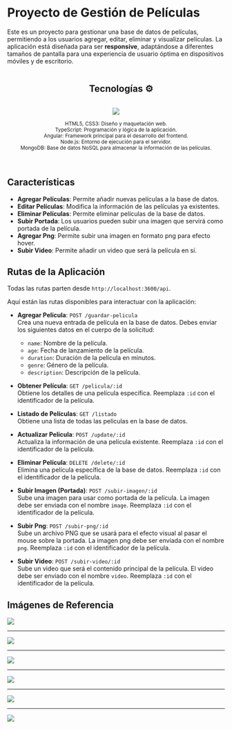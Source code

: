 # Proyecto de Gestión de Películas

Este es un proyecto para gestionar una base de datos de películas, permitiendo a los usuarios agregar, editar, eliminar y visualizar películas. La aplicación está diseñada para ser **responsive**, adaptándose a diferentes tamaños de pantalla para una experiencia de usuario óptima en dispositivos móviles y de escritorio.

<div id="user-content-toc"> 
  <ul align="center">
    <summary><h2 style="display: inline-block">Tecnologías ⚙</h2></summary> 
  </ul> 
</div> 

<!--tech stack icons--> 
<p align="center"> 
  <a href="https://skillicons.dev"> 
    <img src="https://skillicons.dev/icons?i=html,css,ts,angular,nodejs,mongodb" /> 
  </a> 
</p> 
<p align="center"> 
  <small> HTML5, CSS3: Diseño y maquetación web.<br>TypeScript: Programación y lógica de la aplicación.<br> Angular: Framework principal para el desarrollo del frontend.<br> Node.js: Entorno de ejecución para el servidor.<br> MongoDB: Base de datos NoSQL para almacenar la información de las películas. </small> 
</p>

<br>

## Características

- **Agregar Películas**: Permite añadir nuevas películas a la base de datos.
- **Editar Películas**: Modifica la información de las películas ya existentes.
- **Eliminar Películas**: Permite eliminar películas de la base de datos.
- **Subir Portada**: Los usuarios pueden subir una imagen que servirá como portada de la película.
- **Agregar Png**: Permite subir una imagen en formato png para efecto hover.
- **Subir Video**: Permite añadir un video que será la película en sí.

## Rutas de la Aplicación

Todas las rutas parten desde `http://localhost:3600/api`.

Aquí están las rutas disponibles para interactuar con la aplicación:

- **Agregar Película**: `POST /guardar-pelicula`  
  Crea una nueva entrada de película en la base de datos. Debes enviar los siguientes datos en el cuerpo de la solicitud:
  - `name`: Nombre de la película.
  - `age`: Fecha de lanzamiento de la película.
  - `duration`: Duración de la película en minutos.
  - `genre`: Género de la película.
  - `description`: Descripción de la película.

- **Obtener Película**: `GET /pelicula/:id`  
  Obtiene los detalles de una película específica. Reemplaza `:id` con el identificador de la película.

- **Listado de Películas**: `GET /listado`  
  Obtiene una lista de todas las películas en la base de datos.

- **Actualizar Película**: `POST /update/:id`  
  Actualiza la información de una película existente. Reemplaza `:id` con el identificador de la película.

- **Eliminar Película**: `DELETE /delete/:id`  
  Elimina una película específica de la base de datos. Reemplaza `:id` con el identificador de la película.

- **Subir Imagen (Portada)**: `POST /subir-imagen/:id`  
  Sube una imagen para usar como portada de la película. La imagen debe ser enviada con el nombre `image`. Reemplaza `:id` con el identificador de la película.

- **Subir Png**: `POST /subir-png/:id`  
  Sube un archivo PNG que se usará para el efecto visual al pasar el mouse sobre la portada. La imagen png debe ser enviada con el nombre `png`. Reemplaza `:id` con el identificador de la película.

- **Subir Video**: `POST /subir-video/:id`  
  Sube un video que será el contenido principal de la película. El video debe ser enviado con el nombre `video`. Reemplaza `:id` con el identificador de la película.

## Imágenes de Referencia

<img src="https://github.com/user-attachments/assets/64884382-fc65-48c5-a484-a3085e493910">
<hr>
<img src="https://github.com/user-attachments/assets/4c74f105-1942-44eb-9efc-d183e1c2f632">
<hr>
<img src="https://github.com/user-attachments/assets/0fd6361c-68ce-4f10-91fe-13e7f2ea656f">
<hr>
<img src="https://github.com/user-attachments/assets/7cb3dbf9-7236-40d5-a11a-7eba0e26ebef">
<hr>
<img src="https://github.com/user-attachments/assets/75cb5602-4291-4736-82c5-12f50ebdcb6a">
<hr>
<img src="https://github.com/user-attachments/assets/afc9ded8-bf91-4d89-9678-0a0a825c433f">



